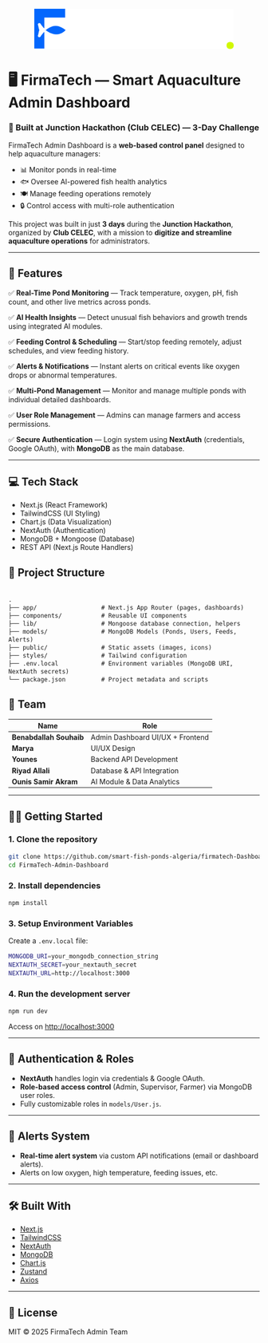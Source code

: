 <p align="center">
  <img src="public/Group 1171274914.png" width="400" />
</p>

# 🖥️ FirmaTech — Smart Aquaculture Admin Dashboard

### 🚀 Built at Junction Hackathon (Club CELEC) — 3-Day Challenge

FirmaTech Admin Dashboard is a **web-based control panel** designed to help aquaculture managers:

- 📊 Monitor ponds in real-time
- 🐟 Oversee AI-powered fish health analytics
- 🍽️ Manage feeding operations remotely
- 🔒 Control access with multi-role authentication

This project was built in just **3 days** during the **Junction Hackathon**, organized by **Club CELEC**, with a mission to **digitize and streamline aquaculture operations** for administrators.

---

## 🎯 Features

✅ **Real-Time Pond Monitoring** — Track temperature, oxygen, pH, fish count, and other live metrics across ponds.

✅ **AI Health Insights** — Detect unusual fish behaviors and growth trends using integrated AI modules.

✅ **Feeding Control & Scheduling** — Start/stop feeding remotely, adjust schedules, and view feeding history.

✅ **Alerts & Notifications** — Instant alerts on critical events like oxygen drops or abnormal temperatures.

✅ **Multi-Pond Management** — Monitor and manage multiple ponds with individual detailed dashboards.

✅ **User Role Management** — Admins can manage farmers and access permissions.

✅ **Secure Authentication** — Login system using **NextAuth** (credentials, Google OAuth), with **MongoDB** as the main database.

---

## 💻 Tech Stack

- Next.js (React Framework)
- TailwindCSS (UI Styling)
- Chart.js (Data Visualization)
- NextAuth (Authentication)
- MongoDB + Mongoose (Database)
- REST API (Next.js Route Handlers)


## 📁 Project Structure

```

.
├── app/                  # Next.js App Router (pages, dashboards)
├── components/           # Reusable UI components
├── lib/                  # Mongoose database connection, helpers
├── models/               # MongoDB Models (Ponds, Users, Feeds, Alerts)
├── public/               # Static assets (images, icons)
├── styles/               # Tailwind configuration
├── .env.local            # Environment variables (MongoDB URI, NextAuth secrets)
└── package.json          # Project metadata and scripts

````



## 👥 Team

| Name                    | Role                       |
| ----------------------- | -------------------------- |
| **Benabdallah Souhaib** | Admin Dashboard UI/UX + Frontend |
| **Marya**               | UI/UX Design               |
| **Younes**              | Backend API Development    |
| **Riyad Allali**        | Database & API Integration |
| **Ounis Samir Akram**   | AI Module & Data Analytics |

---

## 🧑‍💻 Getting Started

### 1. Clone the repository

```bash
git clone https://github.com/smart-fish-ponds-algeria/firmatech-Dashboard.git
cd FirmaTech-Admin-Dashboard
````

### 2. Install dependencies

```bash
npm install
```

### 3. Setup Environment Variables

Create a `.env.local` file:

```bash
MONGODB_URI=your_mongodb_connection_string
NEXTAUTH_SECRET=your_nextauth_secret
NEXTAUTH_URL=http://localhost:3000
```

### 4. Run the development server

```bash
npm run dev
```

Access on [http://localhost:3000](http://localhost:3000)

---

## 🔐 Authentication & Roles

* **NextAuth** handles login via credentials & Google OAuth.
* **Role-based access control** (Admin, Supervisor, Farmer) via MongoDB user roles.
* Fully customizable roles in `models/User.js`.

---

## 📢 Alerts System

* **Real-time alert system** via custom API notifications (email or dashboard alerts).
* Alerts on low oxygen, high temperature, feeding issues, etc.

---

## 🛠 Built With

* [Next.js](https://nextjs.org/)
* [TailwindCSS](https://tailwindcss.com/)
* [NextAuth](https://next-auth.js.org/)
* [MongoDB](https://www.mongodb.com/)
* [Chart.js](https://www.chartjs.org/)
* [Zustand](https://zustand-demo.pmnd.rs/)
* [Axios](https://axios-http.com/)

---

## 📄 License

MIT © 2025 FirmaTech Admin Team



